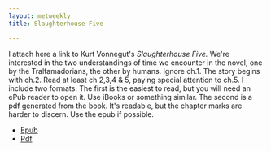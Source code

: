 ```yaml
---
layout: metweekly
title: Slaughterhouse Five

---
```



I attach here a link to Kurt Vonnegut's *Slaughterhouse Five.* We're interested in the two understandings of time we encounter in the novel, one by the Tralfamadorians, the other by humans. Ignore ch.1. The story begins with ch.2. Read at least ch.2,3,4 & 5, paying special attention to ch.5. I include two formats. The first is the easiest to read, but you will need an ePub reader to open it. Use iBooks or something similar. The second is a pdf generated from the book. It's readable, but the chapter marks are harder to discern. Use the epub if possible.

+ [Epub](S5.epub)
+ [Pdf](S5.pdf)